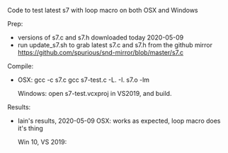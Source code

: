 Code to test latest s7 with loop macro on both OSX and Windows

Prep:
- versions of s7.c and s7.h downloaded today 2020-05-09
- run update_s7.sh to grab latest s7.c and s7.h from the github mirror
  https://github.com/spurious/snd-mirror/blob/master/s7.c

Compile:
- OSX:
    gcc -c s7.c
    gcc s7-test.c -L. -I. s7.o -lm

  Windows: 
     open s7-test.vcxproj in VS2019, and build.

Results:
- Iain's results, 2020-05-09
  OSX:
    works as expected, loop macro does it's thing

  Win 10, VS 2019:  
